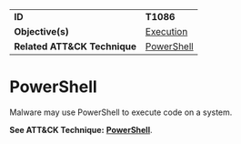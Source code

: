 |||
|---------|------------------------|
|**ID**|**T1086**|
|**Objective(s)**|[Execution](https://github.com/MBCProject/mbc-markdown/tree/master/execution)|
|**Related ATT&CK Technique**|[PowerShell](https://attack.mitre.org/techniques/T1086)|

PowerShell
==========
Malware may use PowerShell to execute code on a system.

**See ATT&CK Technique:** [**PowerShell**](https://attack.mitre.org/techniques/T1086).